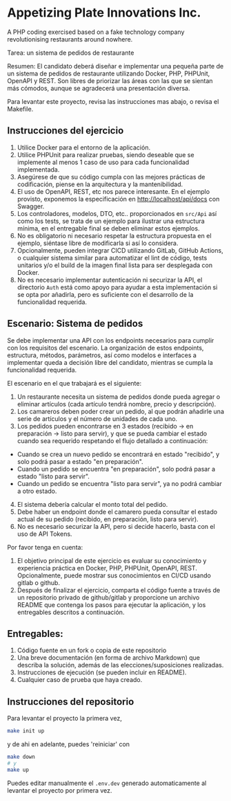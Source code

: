 # Appetizing Plate Innovations Inc.

A PHP coding exercised based on a fake technology company revolutionising restaurants around nowhere.

Tarea: un sistema de pedidos de restaurante

Resumen: El candidato deberá diseñar e implementar una pequeña parte de un sistema de pedidos de restaurante utilizando Docker, PHP, PHPUnit, OpenAPI y REST. Son libres de priorizar las áreas con las que se sientan más cómodos, aunque se agradecerá una presentación diversa.

Para levantar este proyecto, revisa las instrucciones mas abajo, o revisa el Makefile.

## Instrucciones del ejercicio

1. Utilice Docker para el entorno de la aplicación.
2. Utilice PHPUnit para realizar pruebas, siendo deseable que se implemente al menos 1 caso de uso para cada funcionalidad implementada.
3. Asegúrese de que su código cumpla con las mejores prácticas de codificación, piense en la arquitectura y la mantenibilidad.
4. El uso de OpenAPI, REST, etc nos parece interesante. En el ejemplo provisto, exponemos la especificación en [http://localhost/api/docs](http://localhost/api/docs) con Swagger.
5. Los controladores, modelos, DTO, etc.. proporcionados en `src/Api` así como los tests, se trata de un ejemplo para ilustrar una estructura mínima, en el entregable final se deben eliminar estos ejemplos.
6. No es obligatorio ni necesario respetar la estructura propuesta en el ejemplo, siéntase libre de modificarla si así lo considera.
7. Opcionalmente, pueden integrar CICD utilizando GitLab, GitHub Actions, o cualquier sistema similar para automatizar el lint de código, tests unitarios y/o el build de la imagen final lista para ser desplegada con Docker.
8. No es necesario implementar autenticación ni securizar la API, el directorio `Auth` está como apoyo para ayudar a esta implementación si se opta por añadirla, pero es suficiente con el desarrollo de la funcionalidad requerida.

## Escenario: Sistema de pedidos

Se debe implementar una API con los endpoints necesarios para cumplir con los requisitos del escenario. La organización de estos endpoints, estructura, métodos, parámetros, así como modelos e interfaces a implementar queda a decisión libre del candidato, mientras se cumpla la funcionalidad requerida.

El escenario en el que trabajará es el siguiente:

1. Un restaurante necesita un sistema de pedidos donde pueda agregar o eliminar artículos (cada artículo tendrá nombre, precio y descripción).
2. Los camareros deben poder crear un pedido, al que podrán añadirle una serie de artículos y el número de unidades de cada uno.
3. Los pedidos pueden encontrarse en 3 estados (recibido -> en preparación -> listo para servir), y que se pueda cambiar el estado cuando sea requerido respetando el flujo detallado a continuación:
  - Cuando se crea un nuevo pedido se encontrará en estado "recibido", y solo podrá pasar a estado "en preparación".
  - Cuando un pedido se encuentra "en preparación", solo podrá pasar a estado "listo para servir".
  - Cuando un pedido se encuentra "listo para servir", ya no podrá cambiar a otro estado.
4. El sistema debería calcular el monto total del pedido.
5. Debe haber un endpoint donde el camarero pueda consultar el estado actual de su pedido (recibido, en preparación, listo para servir).
6. No es necesario securizar la API, pero si decide hacerlo, basta con el uso de API Tokens.

Por favor tenga en cuenta:

1. El objetivo principal de este ejercicio es evaluar su conocimiento y experiencia práctica en Docker, PHP, PHPUnit, OpenAPI, REST. Opcionalmente, puede mostrar sus conocimientos en CI/CD usando gitlab o github.
2. Después de finalizar el ejercicio, comparta el código fuente a través de un repositorio privado de github/gitlab y proporcione un archivo README que contenga los pasos para ejecutar la aplicación, y los entregables descritos a continuación.

## Entregables:

1. Código fuente en un fork o copia de este repositorio
2. Una breve documentación (en forma de archivo Markdown) que describa la solución, además de las elecciones/suposiciones realizadas.
3. Instrucciones de ejecución (se pueden incluir en README).
4. Cualquier caso de prueba que haya creado.

## Instrucciones del repositorio

Para levantar el proyecto la primera vez,

```bash
make init up
```

y de ahi en adelante, puedes 'reiniciar' con 

```bash
make down 
# y
make up
```

Puedes editar manualmente el `.env.dev` generado automaticamente al levantar el proyecto por primera vez.

